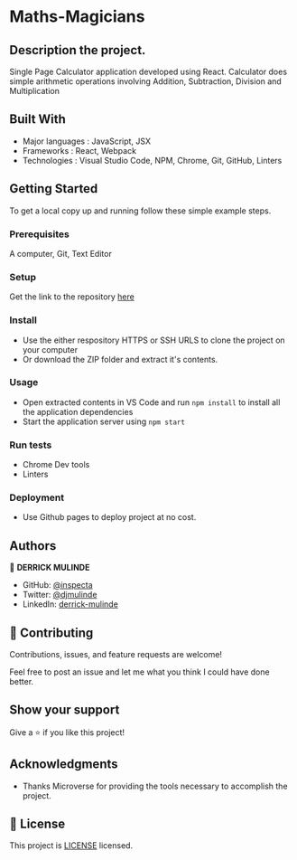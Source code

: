 # Maths-Magicians

## Description the project.
Single Page Calculator application developed using React. Calculator does simple arithmetic operations involving Addition, Subtraction, Division and Multiplication 

## Built With

- Major languages : JavaScript, JSX
- Frameworks : React, Webpack
- Technologies : Visual Studio Code, NPM, Chrome, Git, GitHub, Linters

## Getting Started

To get a local copy up and running follow these simple example steps.

### Prerequisites

A computer, Git, Text Editor

### Setup

Get the link to the repository [here](https://github.com/inspecta/Maths-Migicians)

### Install

- Use the either respository HTTPS or SSH URLS to clone the project on your computer
- Or download the ZIP folder and extract it's contents.

### Usage

- Open extracted contents in VS Code and run `npm install` to install all the application dependencies
- Start the application server using `npm start`

### Run tests

- Chrome Dev tools
- Linters

### Deployment

- Use Github pages to deploy project at no cost.

## Authors

👤 **DERRICK MULINDE**

- GitHub: [@inspecta](https://github.com/inspecta)
- Twitter: [@djmulinde](https://twitter.com/djmulinde)
- LinkedIn: [derrick-mulinde](https://linkedin.com/in/derrick-mulinde)

## 🤝 Contributing

Contributions, issues, and feature requests are welcome!

Feel free to post an issue and let me what you think I could have done better.

## Show your support

Give a ⭐️ if you like this project!

## Acknowledgments

- Thanks Microverse for providing the tools necessary to accomplish the project.

## 📝 License

This project is [LICENSE](./LICENSE) licensed.
